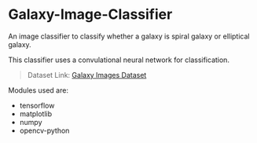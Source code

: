 # Galaxy-Image-Classifier
An image classifier to classify whether a galaxy is spiral galaxy or elliptical galaxy.


This classifier uses a convulational neural network for classification.

> Dataset Link: [Galaxy Images Dataset](https://drive.google.com/open?id=1XBz6B6I_97mfvYqSy-riTCCi_7T7R21A)

Modules used are:
- tensorflow
- matplotlib
- numpy
- opencv-python



